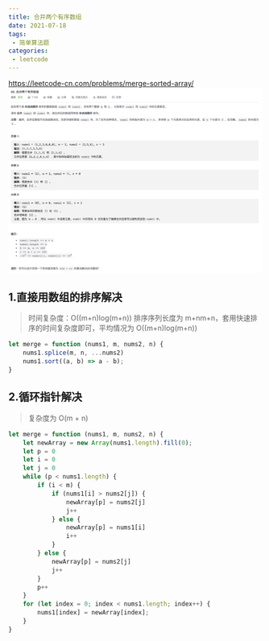 ```yaml
---
title: 合并两个有序数组
date: 2021-07-18
tags:
 - 简单算法题
categories:
 - leetcode
---
```


<https://leetcode-cn.com/problems/merge-sorted-array/>
![ 合并两个有序数组](./img/88.jpg)
## 1.直接用数组的排序解决
>时间复杂度：O((m+n)log(m+n))
>排序序列长度为 m+nm+n，套用快速排序的时间复杂度即可，平均情况为 O((m+n)log(m+n))

```js
let merge = function (nums1, m, nums2, n) {
    nums1.splice(m, n, ...nums2)
    nums1.sort((a, b) => a - b);
}
```
## 2.循环指针解决
>复杂度为 O(m + n)
```js
let merge = function (nums1, m, nums2, n) {
    let newArray = new Array(nums1.length).fill(0);
    let p = 0
    let i = 0
    let j = 0
    while (p < nums1.length) {
        if (i < m) {
            if (nums1[i] > nums2[j]) {
                newArray[p] = nums2[j]
                j++
            } else {
                newArray[p] = nums1[i]
                i++
            }
        } else {
            newArray[p] = nums2[j]
            j++
        }
        p++
    }
    for (let index = 0; index < nums1.length; index++) {
        nums1[index] = newArray[index];
    }
}
```